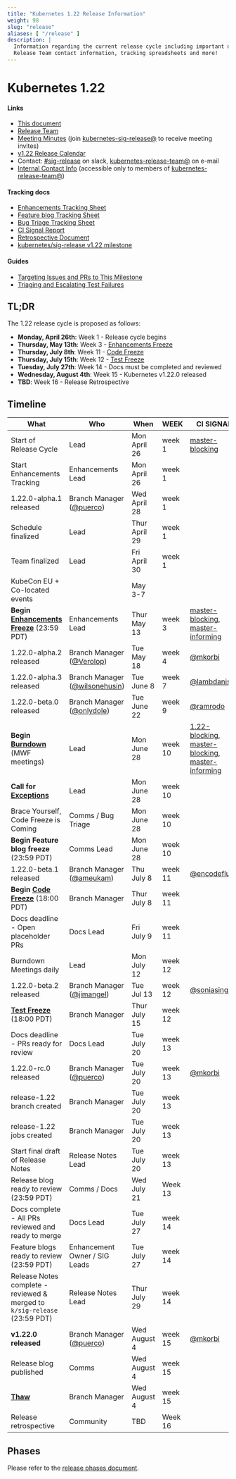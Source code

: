 ```yaml
---
title: "Kubernetes 1.22 Release Information"
weight: 98
slug: "release"
aliases: [ "/release" ]
description: |
  Information regarding the current release cycle including important dates,
  Release Team contact information, tracking spreadsheets and more!
---
```


# Kubernetes 1.22

#### Links

* [This document](https://git.k8s.io/sig-release/releases/release-1.22/README.md)
* [Release Team](https://github.com/kubernetes/sig-release/blob/master/releases/release-1.22/release-team.md)
* [Meeting Minutes](http://bit.ly/k8s122-releasemtg) (join [kubernetes-sig-release@] to receive meeting invites)
* [v1.22 Release Calendar][k8s122-calendar]
* Contact: [#sig-release] on slack, [kubernetes-release-team@] on e-mail
* [Internal Contact Info][Internal Contact Info] (accessible only to members of [kubernetes-release-team@])

#### Tracking docs

* [Enhancements Tracking Sheet](https://bit.ly/k8s122-enhancements)
* [Feature blog Tracking Sheet](http://bit.ly/k8s122-feature-blog)
* [Bug Triage Tracking Sheet](https://bit.ly/1-22-bug-triage-tracking)
* [CI Signal Report](https://docs.google.com/document/d/1SjO1632JRUWqR_Jxg5h0ixezqn9yStU5I7n-gyV15NY/edit?usp=sharing)
* [Retrospective Document][Retrospective Document]
* [kubernetes/sig-release v1.22 milestone](https://github.com/kubernetes/kubernetes/milestone/50)

#### Guides

* [Targeting Issues and PRs to This Milestone](https://git.k8s.io/community/contributors/devel/sig-release/release.md)
* [Triaging and Escalating Test Failures](https://git.k8s.io/community/contributors/devel/sig-testing/testing.md#troubleshooting-a-failure)

## TL;DR

The 1.22 release cycle is proposed as follows:

- **Monday, April 26th**: Week 1 - Release cycle begins
- **Thursday, May 13th**: Week 3 - [Enhancements Freeze](../release_phases.md#enhancements-freeze)
- **Thursday, July 8th**: Week 11 - [Code Freeze](../release_phases.md#code-freeze)
- **Thursday, July 15th**: Week 12 - [Test Freeze](../release_phases.md#test-freeze)
- **Tuesday, July 27th**: Week 14 - Docs must be completed and reviewed
- **Wednesday, August 4th**: Week 15 - Kubernetes v1.22.0 released
- **TBD**: Week 16 - Release Retrospective

## Timeline

| **What** | **Who** | **When** | **WEEK** | **CI SIGNAL** |
|---|---|-------|---|---|
| Start of Release Cycle | Lead | Mon April 26 | week 1 | [master-blocking] |
| Start Enhancements Tracking | Enhancements Lead | Mon April 26 | week 1 | |
| 1.22.0-alpha.1 released | Branch Manager ([@puerco](https://github.com/puerco)) | Wed April 28  | week 1 | |
| Schedule finalized | Lead | Thur April 29 | week 1 | |
| Team finalized | Lead | Fri April 30 | week 1 | |
| KubeCon EU + Co-located events | | May 3-7 | | |
| **Begin [Enhancements Freeze]** (23:59 PDT) | Enhancements Lead | Thur May 13 | week 3 | [master-blocking], [master-informing] |
| 1.22.0-alpha.2 released | Branch Manager ([@Verolop](https://github.com/Verolop)) | Tue May 18 | week 4 |[@mkorbi](https://github.com/mkorbi) |
| 1.22.0-alpha.3 released | Branch Manager ([@wilsonehusin](https://github.com/wilsonehusin)) | Tue June 8 | week 7 | [@lambdanis](https://github.com/lambdanis) |
| 1.22.0-beta.0 released | Branch Manager ([@onlydole](https://github.com/onlydole)) | Tue June 22 | week 9 |[@ramrodo](https://github.com/ramrodo) |
| **Begin [Burndown]** (MWF meetings) | Lead | Mon June 28 | week 10 | [1.22-blocking], [master-blocking], [master-informing] |
| **Call for [Exceptions][Exception]** | Lead | Mon June 28 | week 10 | |
| Brace Yourself, Code Freeze is Coming | Comms / Bug Triage | Mon June 28 | week 10 | |
| **Begin Feature blog freeze** (23:59 PDT) | Comms Lead | Mon June 28 | week 10 | |
| 1.22.0-beta.1 released | Branch Manager ([@ameukam](https://github.com/ameukam)) | Thu July 8 | week 11 | [@encodeflush](https://github.com/encodeflush)|
| **Begin [Code Freeze]** (18:00 PDT) | Branch Manager | Thur July 8 | week 11 | |
| Docs deadline - Open placeholder PRs | Docs Lead | Fri July 9 | week 11 | |
| Burndown Meetings daily| Lead | Mon July 12 | week 12 | |
| 1.22.0-beta.2 released | Branch Manager ([@jimangel](https://github.com/jimangel)) | Tue Jul 13 | week 12 | [@soniasingla](https://github.com/soniasingla)|
| **[Test Freeze]** (18:00 PDT) | Branch Manager | Thur July 15 | week 12 | |
| Docs deadline - PRs ready for review | Docs Lead | Tue July 20 | week 13 | |
| 1.22.0-rc.0 released | Branch Manager ([@puerco](https://github.com/puerco)) | Tue July 20 | week 13 | [@mkorbi](https://github.com/mkorbi) |
| release-1.22 branch created | Branch Manager | Tue July 20 | week 13 | |
| release-1.22 jobs created | Branch Manager | Tue July 20 | week 13 | |
| Start final draft of Release Notes | Release Notes Lead | Tue July 20 | week 13 | |
| Release blog ready to review (23:59 PDT) | Comms / Docs | Wed July 21 | Week 13 | |
| Docs complete - All PRs reviewed and ready to merge | Docs Lead | Tue July 27 | week 14 | |
| Feature blogs ready to review (23:59 PDT)| Enhancement Owner / SIG Leads | Tue July 27 | week 14 | |
| Release Notes complete - reviewed & merged to `k/sig-release` (23:59 PDT) | Release Notes Lead | Thur July 29 | week 14 | |
| **v1.22.0 released** | Branch Manager ([@puerco](https://github.com/puerco)) | Wed August 4 | week 15 | [@mkorbi](https://github.com/mkorbi) |
| Release blog published | Comms | Wed August 4 | week 15 | |
| **[Thaw]** | Branch Manager | Wed August 4 | week 15 | |
| Release retrospective | Community | TBD | Week 16 | |

## Phases

Please refer to the [release phases document](../release_phases.md).

[k8s122-calendar]: https://bit.ly/k8s-release-cal
[Internal Contact Info]: TBD
[Retrospective Document]: http://bit.ly/k8s122-retro

[Enhancements Freeze]: ../release_phases.md#enhancements-freeze
[Burndown]: ../release_phases.md#burndown
[Code Freeze]: ../release_phases.md#code-freeze
[Exception]: ../release_phases.md#exceptions
[Thaw]: ../release_phases.md#thaw
[Test Freeze]: ../release_phases.md#test-freeze

[kubernetes-release-team@]: https://groups.google.com/a/kubernetes.io/g/release-team
[kubernetes-sig-release@]: https://groups.google.com/forum/#!forum/kubernetes-sig-release
[#sig-release]: https://kubernetes.slack.com/messages/sig-release/
[kubernetes-release-calendar]: https://bit.ly/k8s-release-cal
[kubernetes/kubernetes]: https://github.com/kubernetes/kubernetes

[master-blocking]: https://testgrid.k8s.io/sig-release-master-blocking#Summary
[master-informing]: https://testgrid.k8s.io/sig-release-master-informing#Summary
[1.22-blocking]: https://testgrid.k8s.io/sig-release-1.22-blocking#Summary

[exception requests]: ../EXCEPTIONS.md
[release phases document]: ../release_phases.md
